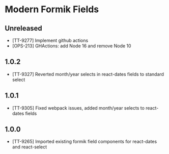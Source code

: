 # Modern Formik Fields

## Unreleased

- [TT-9277] Implement github actions
- [OPS-213] GHActions: add Node 16 and remove Node 10

## 1.0.2

- [TT-9327] Reverted month/year selects in react-dates fields to standard select

## 1.0.1

- [TT-9305] Fixed webpack issues, added month/year selects to react-dates fields

## 1.0.0

- [TT-9265] Imported existing formik field components for react-dates and react-select
